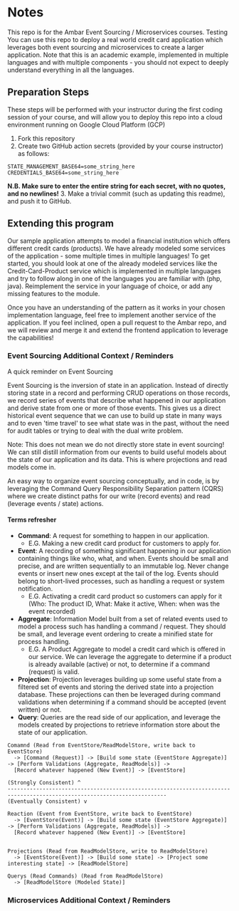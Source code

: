# Notes

This repo is for the Ambar Event Sourcing / Microservices courses. Testing
You can use this repo to deploy a real world credit card application which leverages both event sourcing and microservices 
to create a larger application. Note that this is an academic example, implemented in multiple languages and with multiple 
components - you should not expect to deeply understand everything in all the languages.

## Preparation Steps

These steps will be performed with your instructor during the first coding session of your course, and will allow you to
deploy this repo into a cloud environment running on Google Cloud Platform (GCP)

1. Fork this repository
2. Create two GitHub action secrets (provided by your course instructor) as follows:
```
STATE_MANAGEMENT_BASE64=some_string_here
CREDENTIALS_BASE64=some_string_here
```
**N.B. Make sure to enter the entire string for each secret, with no quotes, and no newlines!**
3. Make a trivial commit (such as updating this readme), and push it to GitHub.

## Extending this program

Our sample application attempts to model a financial institution which offers different credit cards (products). We have
already modeled some services of the application - some multiple times in multiple languages! To get started, you should
look at one of the already modeled services like the Credit-Card-Product service which is implemented in multiple languages
and try to follow along in one of the languages you are familiar with (php, java). Reimplement the service in your language
of choice, or add any missing features to the module.

Once you have an understanding of the pattern as it works in your chosen implementation language, feel free to implement
another service of the application. If you feel inclined, open a pull request to the Ambar repo, and we will review and merge 
it and extend the frontend application to leverage the capabilities!

### Event Sourcing Additional Context / Reminders

A quick reminder on Event Sourcing

Event Sourcing is the inversion of state in an application. Instead of directly storing state in a record and performing CRUD
operations on those records, we record series of events that describe what happened in our application and derive state from
one or more of those events. This gives us a direct historical event sequence that we can use to build up state in many ways
and to even 'time travel' to see what state was in the past, without the need for audit tables or trying to deal with the
dual write problem.

Note: This does not mean we do not directly store state in event sourcing! We can still distill information from our events
to build useful models about the state of our application and its data. This is where projections and read models come in.

An easy way to organize event sourcing conceptually, and in code, is by leveraging the Command Query Responsibility Separation
pattern (CQRS) where we create distinct paths for our write (record events) and read (leverage events / state) actions.

#### Terms refresher

* **Command**: A request for something to happen in our application.
  * E.G. Making a new credit card product for customers to apply for.
* **Event**: A recording of something significant happening in our application containing things like who, what, and when.
Events should be small and precise, and are written sequentially to an immutable log. Never change events or insert new ones 
except at the tail of the log. Events should belong to short-lived processes, such as handling a request or system notification.
  * E.G. Activating a credit card product so customers can apply for it 
(Who: The product ID, What: Make it active, When: when was the event recorded)
* **Aggregate**: Information Model built from a set of related events used to model a process such has handling a command / request.
They should be small, and leverage event ordering to create a minified state for process handling.
  * E.G. A Product Aggregate to model a credit card which is offered in our service. We can leverage the aggregate to determine
if a product is already available (active) or not, to determine if a command (request) is valid.
* **Projection**: Projection leverages building up some useful state from a filtered set of events and storing the derived
state into a projection database. These projections can then be leveraged during command validations when determining if
a command should be accepted (event written) or not.
* **Query**: Queries are the read side of our application, and leverage the models created by projections to retrieve information
store about the state of our application.

```
Comamnd (Read from EventStore/ReadModelStore, write back to EventStore)
  -> [Command (Request)] -> [Build some state (EventStore Aggregate)] -> [Perform Validations (Aggregate, ReadModels)] -> 
  [Record whatever happened (New Event)] -> [EventStore]

(Strongly Consistent) ^
------------------------------------------------------------------------------------------------------------------------
(Eventually Consistent) v

Reaction (Event from EventStore, write back to EventStore)
  -> [EventStore(Event)] -> [Build some state (EventStore Aggregate)] -> [Perform Validations (Aggregate, ReadModels)] -> 
  [Record whatever happened (New Event)] -> [EventStore]


Projections (Read from ReadModelStore, write to ReadModelStore)
  -> [EventStore(Event)] -> [Build some state] -> [Project some interesting state] -> [ReadModelStore]

Querys (Read Commands) (Read from ReadModelStore)
  -> [ReadModelStore (Modeled State)]
```

### Microservices Additional Context / Reminders
